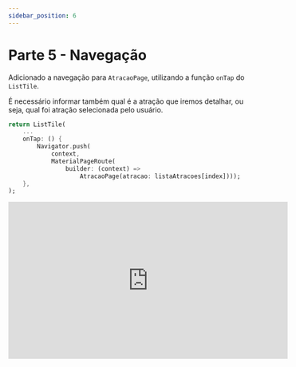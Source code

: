 ```yaml
---
sidebar_position: 6
---
```


# Parte 5 - Navegação

Adicionado a navegação para `AtracaoPage`, utilizando a função `onTap` do `ListTile`. 

É necessário informar também qual é a atração que iremos detalhar, ou seja, qual foi atração selecionada pelo usuário.

```dart
return ListTile(
    ...
    onTap: () {
        Navigator.push(
            context,
            MaterialPageRoute(
                builder: (context) =>
                    AtracaoPage(atracao: listaAtracoes[index])));
    },
);
```

<div class="video-container">
<iframe width="560" height="315" src="https://www.youtube.com/embed/6h-fOx0wRQU" title="YouTube video player" frameborder="0" allow="accelerometer; autoplay; clipboard-write; encrypted-media; gyroscope; picture-in-picture" allowfullscreen></iframe>
</div>